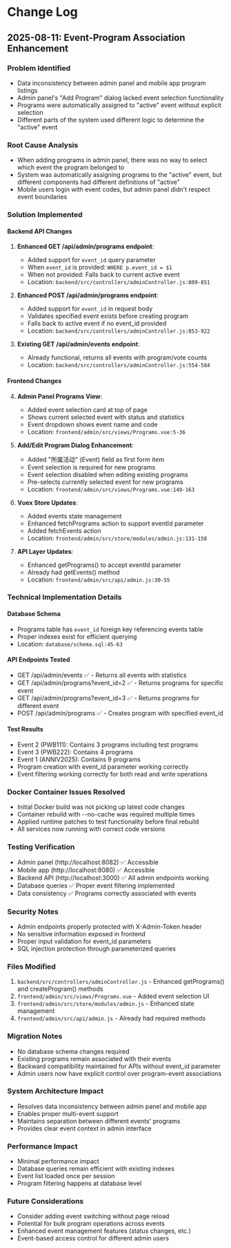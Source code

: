 # Change Log

## 2025-08-11: Event-Program Association Enhancement

### Problem Identified
- Data inconsistency between admin panel and mobile app program listings
- Admin panel's "Add Program" dialog lacked event selection functionality
- Programs were automatically assigned to "active" event without explicit selection
- Different parts of the system used different logic to determine the "active" event

### Root Cause Analysis
- When adding programs in admin panel, there was no way to select which event the program belonged to
- System was automatically assigning programs to the "active" event, but different components had different definitions of "active"
- Mobile users login with event codes, but admin panel didn't respect event boundaries

### Solution Implemented

#### Backend API Changes

1. **Enhanced GET /api/admin/programs endpoint**:
   - Added support for `event_id` query parameter
   - When `event_id` is provided: `WHERE p.event_id = $1`
   - When not provided: Falls back to current active event
   - Location: `backend/src/controllers/adminController.js:809-851`

2. **Enhanced POST /api/admin/programs endpoint**:
   - Added support for `event_id` in request body
   - Validates specified event exists before creating program
   - Falls back to active event if no event_id provided
   - Location: `backend/src/controllers/adminController.js:853-922`

3. **Existing GET /api/admin/events endpoint**:
   - Already functional, returns all events with program/vote counts
   - Location: `backend/src/controllers/adminController.js:554-584`

#### Frontend Changes

4. **Admin Panel Programs View**:
   - Added event selection card at top of page
   - Shows current selected event with status and statistics
   - Event dropdown shows event name and code
   - Location: `frontend/admin/src/views/Programs.vue:5-36`

5. **Add/Edit Program Dialog Enhancement**:
   - Added "所属活动" (Event) field as first form item
   - Event selection is required for new programs
   - Event selection disabled when editing existing programs
   - Pre-selects currently selected event for new programs
   - Location: `frontend/admin/src/views/Programs.vue:149-163`

6. **Vuex Store Updates**:
   - Added events state management
   - Enhanced fetchPrograms action to support eventId parameter
   - Added fetchEvents action
   - Location: `frontend/admin/src/store/modules/admin.js:131-158`

7. **API Layer Updates**:
   - Enhanced getPrograms() to accept eventId parameter
   - Already had getEvents() method
   - Location: `frontend/admin/src/api/admin.js:30-55`

### Technical Implementation Details

#### Database Schema
- Programs table has `event_id` foreign key referencing events table
- Proper indexes exist for efficient querying
- Location: `database/schema.sql:45-63`

#### API Endpoints Tested
- GET /api/admin/events ✅ - Returns all events with statistics
- GET /api/admin/programs?event_id=2 ✅ - Returns programs for specific event
- GET /api/admin/programs?event_id=3 ✅ - Returns programs for different event
- POST /api/admin/programs ✅ - Creates program with specified event_id

#### Test Results
- Event 2 (PWB111): Contains 3 programs including test programs
- Event 3 (PWB222): Contains 4 programs 
- Event 1 (ANNIV2025): Contains 9 programs
- Program creation with event_id parameter working correctly
- Event filtering working correctly for both read and write operations

### Docker Container Issues Resolved
- Initial Docker build was not picking up latest code changes
- Container rebuild with --no-cache was required multiple times
- Applied runtime patches to test functionality before final rebuild
- All services now running with correct code versions

### Testing Verification
- Admin panel (http://localhost:8082) ✅ Accessible
- Mobile app (http://localhost:8080) ✅ Accessible  
- Backend API (http://localhost:3000) ✅ All admin endpoints working
- Database queries ✅ Proper event filtering implemented
- Data consistency ✅ Programs correctly associated with events

### Security Notes
- Admin endpoints properly protected with X-Admin-Token header
- No sensitive information exposed in frontend
- Proper input validation for event_id parameters
- SQL injection protection through parameterized queries

### Files Modified
1. `backend/src/controllers/adminController.js` - Enhanced getPrograms() and createProgram() methods
2. `frontend/admin/src/views/Programs.vue` - Added event selection UI
3. `frontend/admin/src/store/modules/admin.js` - Enhanced state management  
4. `frontend/admin/src/api/admin.js` - Already had required methods

### Migration Notes
- No database schema changes required
- Existing programs remain associated with their events
- Backward compatibility maintained for APIs without event_id parameter
- Admin users now have explicit control over program-event associations

### System Architecture Impact
- Resolves data inconsistency between admin panel and mobile app
- Enables proper multi-event support
- Maintains separation between different events' programs
- Provides clear event context in admin interface

### Performance Impact
- Minimal performance impact
- Database queries remain efficient with existing indexes
- Event list loaded once per session
- Program filtering happens at database level

### Future Considerations
- Consider adding event switching without page reload
- Potential for bulk program operations across events
- Enhanced event management features (status changes, etc.)
- Event-based access control for different admin users